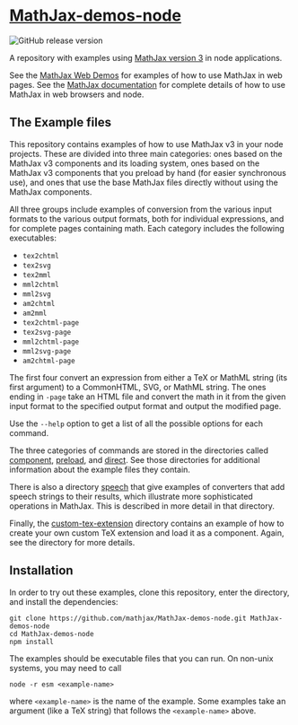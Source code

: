 # [MathJax-demos-node](https://github.com/mathjax/MathJax-demos-node)
<img class="shield" alt="GitHub release version" src="https://img.shields.io/github/v/release/mathjax/MathJax-src?sort=semver">

A repository with examples using [MathJax version 3](https://github.com/mathjax/MathJax-src) in node applications.

See the [MathJax Web Demos](https://github.com/mathjax/MathJax-demos-web) for examples of how to use MathJax in web pages.  See the [MathJax documentation](https://docs.mathjax.org/) for complete details of how to use MathJax in web browsers and node.

## The Example files

This repository contains examples of how to use MathJax v3 in your node projects.  These are divided into three main categories:  ones based on the MathJax v3 components and its loading system, ones based on the MathJax v3 components that you preload by hand (for easier synchronous use), and ones that use the base MathJax files directly without using the MathJax components.

All three groups include examples of conversion from the various input formats to the various output formats, both for individual expressions, and for complete pages containing math.  Each category includes the following executables:

* `tex2chtml`
* `tex2svg`
* `tex2mml`
* `mml2chtml`
* `mml2svg`
* `am2chtml`
* `am2mml`
* `tex2chtml-page`
* `tex2svg-page`
* `mml2chtml-page`
* `mml2svg-page`
* `am2chtml-page`

The first four convert an expression from either a TeX or MathML string (its first argument) to a CommonHTML, SVG, or MathML string.  The ones ending in `-page` take an HTML file and convert the math in it from the given input format to the specified output format and output the modified page.

Use the `--help` option to get a list of all the possible options for each command.

The three categories of commands are stored in the directories called [component](component), [preload](preload), and [direct](direct).  See those directories for additional information about the example files they contain.

There is also a directory [speech](speech) that give examples of converters that add speech strings to their results, which illustrate more sophisticated operations in MathJax.  This is described in more detail in that directory.

Finally, the [custom-tex-extension](custom-tex-extension) directory contains an example of how to create your own custom TeX extension and load it as a component.  Again, see the directory for more details.

## Installation

In order to try out these examples, clone this repository, enter the directory, and install the dependencies:

    git clone https://github.com/mathjax/MathJax-demos-node.git MathJax-demos-node
    cd MathJax-demos-node
    npm install

The examples should be executable files that you can run.  On non-unix systems, you may need to call

    node -r esm <example-name>

where `<example-name>` is the name of the example.  Some examples take an argument (like a TeX string) that follows the `<example-name>` above.
